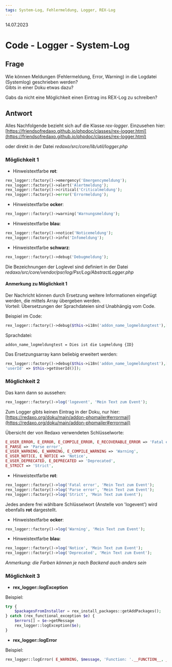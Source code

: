 ```yaml
---
tags: System-Log, Fehlermeldung, Logger, REX-Log
---
```


14.07.2023

# Code - Logger - System-Log


## Frage

Wie können Meldungen (Fehlermeldung, Error, Warning) in die Logdatei (Systemlog) geschrieben werden?  
Gibts in einer Doku etwas dazu?

Gabs da nicht eine Möglichkeit einen Eintrag ins REX-Log zu schreiben?

## Antwort

Alles Nachfolgende bezieht sich auf die Klasse _rex-logger_. Einzusehen hier: [https://friendsofredaxo.github.io/phpdoc/classes/rex-logger.html](https://friendsofredaxo.github.io/phpdoc/classes/rex-logger.html)

oder direkt in der Datei _redaxo/src/core/lib/util/logger.php_


### Möglichkeit 1

- Hinweistextfarbe **rot**:
```php
rex_logger::factory()->emergency('Emergencymeldung');
rex_logger::factory()->alert('Alertmeldung');
rex_logger::factory()->critical('Criticalmeldung');
rex_logger::factory()->error('Errormeldung');
```

- Hinweistextfarbe **ocker**:
```php
rex_logger::factory()->warning('Warnungsmeldung');
```

- Hinweistextfarbe **blau**:
```php
rex_logger::factory()->notice('Noticemeldung');
rex_logger::factory()->info('Infomeldung');
```

- Hinweistextfarbe **schwarz**:
```php
rex_logger::factory()->debug('Debugmeldung');
```

Die Bezeichnungen der Loglevel sind definiert in der Datei *redaxo/src/core/vendor/psr/log/Psr/Log/AbstractLogger.php*

#### Anmerkung zu Möglichkeit 1

Der Nachricht können durch Ersetzung weitere Informationen eingefügt werden, die mittels Array übergeben werden.  
Vorteil: Übersetzungen der Sprachdateien sind Unabhängig vom Code.

Beispiel im Code:
```php
rex_logger::factory()->debug($this->i18n('addon_name_logmeldungtest'),['ID'=>'42']);
```

Sprachdatei:
```
addon_name_logmeldungtest = Dies ist die Logmeldung {ID}
```

Das Ersetzungsarray kann beliebig erweitert werden:
```php
rex_logger::factory()->debug($this->i18n('addon_name_logmeldungtest'),['ID'=>'42', 
'userId' => $this->getUserId()]);
```



### Möglichkeit 2

Das kann dann so aussehen:  
```php
rex_logger::factory()->log('logevent', 'Mein Text zum Event');
```

Zum Logger gibts keinen Eintrag in der Doku, nur hier:  
[https://redaxo.org/doku/main/addon-phpmailer#errormail](https://redaxo.org/doku/main/addon-phpmailer#errormail)

Übersicht der von Redaxo verwendeten Schlüsselworte:
```php
E_USER_ERROR, E_ERROR, E_COMPILE_ERROR, E_RECOVERABLE_ERROR => 'Fatal error',
E_PARSE => 'Parse error',
E_USER_WARNING, E_WARNING, E_COMPILE_WARNING => 'Warning',
E_USER_NOTICE, E_NOTICE => 'Notice',
E_USER_DEPRECATED, E_DEPRECATED => 'Deprecated',
E_STRICT => 'Strict',
```

- Hinweistextfarbe **rot**:
```php
rex_logger::factory()->log('Fatal error', 'Mein Text zum Event');
rex_logger::factory()->log('Parse error', 'Mein Text zum Event');
rex_logger::factory()->log('Strict', 'Mein Text zum Event');
```
Jedes andere frei wählbare Schlüsselwort (Anstelle von 'logevent') wird ebenfalls **rot** dargestellt.


- Hinweistextfarbe **ocker**:
```php
rex_logger::factory()->log('Warning', 'Mein Text zum Event');
```

- Hinweistextfarbe **blau**:
```php
rex_logger::factory()->log('Notice', 'Mein Text zum Event');
rex_logger::factory()->log('Deprecated', 'Mein Text zum Event');
```

*Anmerkung: die Farben können je nach Backend auch anders sein*


### Möglichkeit 3

- **rex_logger::logException**

Beispiel:

```php
try {
	$packagesFromInstaller = rex_install_packages::getAddPackages();
} catch (rex_functional_exception $e) {
    $errors[] = $e->getMessage
	rex_logger::logException($e);
}
```


- **rex_logger::logError**

Beispiel:

```php
rex_logger::logError( E_WARNING, $message, 'Function: '.__FUNCTION__, __LINE__);
```
